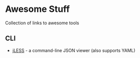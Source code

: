 # Awesome Stuff
Collection of links to awesome tools

## CLI
* [jLESS](https://jless.io/) - a command-line JSON viewer (also supports YAML)
